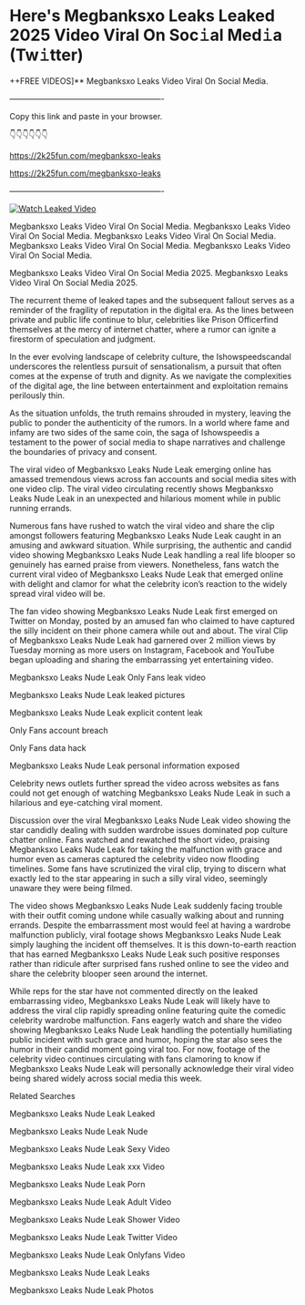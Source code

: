 # Here's Megbanksxo Leaks Leaked 2025 Video Viral On Soc𝚒al Med𝚒a (Tw𝚒tter)

++FREE VIDEOS]** Megbanksxo Leaks Video Viral On Social Media.

———————————————————-

Copy this link and paste in your browser.

👇👇👇👇👇👇

https://2k25fun.com/megbanksxo-leaks

https://2k25fun.com/megbanksxo-leaks

———————————————————-

[![Watch Leaked Video](https://miro.medium.com/v2/resize:fit:828/format:webp/1*cilzJN44JGOrTw9NJCrNHA.gif "Watch Leaked Video")](https://2k25fun.com/megbanksxo-leaks)

Megbanksxo Leaks Video Viral On Social Media. Megbanksxo Leaks Video Viral On Social Media. Megbanksxo Leaks Video Viral On Social Media. Megbanksxo Leaks Video Viral On Social Media. Megbanksxo Leaks Video Viral On Social Media.

Megbanksxo Leaks Video Viral On Social Media 2025. Megbanksxo Leaks Video Viral On Social Media 2025.

The recurrent theme of leaked tapes and the subsequent fallout serves as a reminder of the fragility of reputation in the digital era. As the lines between private and public life continue to blur, celebrities like Prison Officerfind themselves at the mercy of internet chatter, where a rumor can ignite a firestorm of speculation and judgment.

In the ever evolving landscape of celebrity culture, the Ishowspeedscandal underscores the relentless pursuit of sensationalism, a pursuit that often comes at the expense of truth and dignity. As we navigate the complexities of the digital age, the line between entertainment and exploitation remains perilously thin.

As the situation unfolds, the truth remains shrouded in mystery, leaving the public to ponder the authenticity of the rumors. In a world where fame and infamy are two sides of the same coin, the saga of Ishowspeedis a testament to the power of social media to shape narratives and challenge the boundaries of privacy and consent.

The viral video of Megbanksxo Leaks Nude Leak emerging online has amassed tremendous views across fan accounts and social media sites with one video clip. The viral video circulating recently shows Megbanksxo Leaks Nude Leak in an unexpected and hilarious moment while in public running errands.

Numerous fans have rushed to watch the viral video and share the clip amongst followers featuring Megbanksxo Leaks Nude Leak caught in an amusing and awkward situation. While surprising, the authentic and candid video showing Megbanksxo Leaks Nude Leak handling a real life blooper so genuinely has earned praise from viewers. Nonetheless, fans watch the current viral video of Megbanksxo Leaks Nude Leak that emerged online with delight and clamor for what the celebrity icon’s reaction to the widely spread viral video will be.

The fan video showing Megbanksxo Leaks Nude Leak first emerged on Twitter on Monday, posted by an amused fan who claimed to have captured the silly incident on their phone camera while out and about. The viral Clip of Megbanksxo Leaks Nude Leak had garnered over 2 million views by Tuesday morning as more users on Instagram, Facebook and YouTube began uploading and sharing the embarrassing yet entertaining video.

Megbanksxo Leaks Nude Leak Only Fans leak video

Megbanksxo Leaks Nude Leak leaked pictures

Megbanksxo Leaks Nude Leak explicit content leak

Only Fans account breach

Only Fans data hack

Megbanksxo Leaks Nude Leak personal information exposed

Celebrity news outlets further spread the video across websites as fans could not get enough of watching Megbanksxo Leaks Nude Leak in such a hilarious and eye-catching viral moment.

Discussion over the viral Megbanksxo Leaks Nude Leak video showing the star candidly dealing with sudden wardrobe issues dominated pop culture chatter online. Fans watched and rewatched the short video, praising Megbanksxo Leaks Nude Leak for taking the malfunction with grace and humor even as cameras captured the celebrity video now flooding timelines. Some fans have scrutinized the viral clip, trying to discern what exactly led to the star appearing in such a silly viral video, seemingly unaware they were being filmed.

The video shows Megbanksxo Leaks Nude Leak suddenly facing trouble with their outfit coming undone while casually walking about and running errands. Despite the embarrassment most would feel at having a wardrobe malfunction publicly, viral footage shows Megbanksxo Leaks Nude Leak simply laughing the incident off themselves. It is this down-to-earth reaction that has earned Megbanksxo Leaks Nude Leak such positive responses rather than ridicule after surprised fans rushed online to see the video and share the celebrity blooper seen around the internet.

While reps for the star have not commented directly on the leaked embarrassing video, Megbanksxo Leaks Nude Leak will likely have to address the viral clip rapidly spreading online featuring quite the comedic celebrity wardrobe malfunction. Fans eagerly watch and share the video showing Megbanksxo Leaks Nude Leak handling the potentially humiliating public incident with such grace and humor, hoping the star also sees the humor in their candid moment going viral too. For now, footage of the celebrity video continues circulating with fans clamoring to know if Megbanksxo Leaks Nude Leak will personally acknowledge their viral video being shared widely across social media this week.

Related Searches

Megbanksxo Leaks Nude Leak Leaked

Megbanksxo Leaks Nude Leak Nude

Megbanksxo Leaks Nude Leak Sexy Video

Megbanksxo Leaks Nude Leak xxx Video

Megbanksxo Leaks Nude Leak Porn

Megbanksxo Leaks Nude Leak Adult Video

Megbanksxo Leaks Nude Leak Shower Video

Megbanksxo Leaks Nude Leak Twitter Video

Megbanksxo Leaks Nude Leak Onlyfans Video

Megbanksxo Leaks Nude Leak Leaks

Megbanksxo Leaks Nude Leak Photos